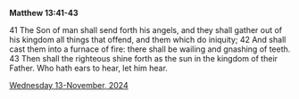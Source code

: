 **Matthew 13:41-43**

41 The Son of man shall send forth his angels, and they shall gather out of his kingdom all things that offend, and them which do iniquity; 42 And shall cast them into a furnace of fire: there shall be wailing and gnashing of teeth. 43 Then shall the righteous shine forth as the sun in the kingdom of their Father. Who hath ears to hear, let him hear.

[Wednesday 13-November, 2024](https://getbible.net/kjv/Matthew/13/41-43)
